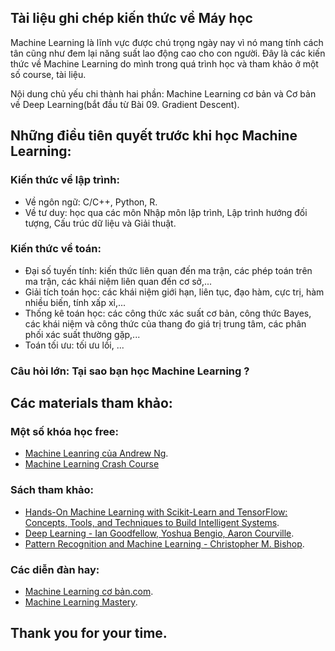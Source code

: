 ## Tài liệu ghi chép kiến thức về Máy học

Machine Learning là lĩnh vực được chú trọng ngày nay vì nó mang tính cách tân cũng như đem lại năng suất lao động cao cho con người. Đây là các kiến thức về Machine Learning do mình trong quá trình học và tham khảo ở một số course, tài liệu.

Nội dung chủ yếu chi thành hai phần: Machine Learning cơ bản và Cơ bản về Deep Learning(bắt đầu từ Bài 09. Gradient Descent).


## Những điều tiên quyết trước khi học Machine Learning:
### Kiến thức về lập trình:
- Về ngôn ngữ: C/C++, Python, R.
- Về tư duy: học qua các môn Nhập môn lập trình, Lập trình hướng đối tượng, Cấu trúc dữ liệu và Giải thuật.

### Kiến thức về toán:
- Đại số tuyến tính: kiến thức liên quan đến ma trận, các phép toán trên ma trận, các khái niệm liên quan đến cơ sở,...
- Giải tích toán học: các khái niệm giới hạn, liên tục, đạo hàm, cực trị, hàm nhiều biến, tính xấp xỉ,...
- Thống kê toán học: các công thức xác suất cơ bản, công thức Bayes, các khái niệm và công thức của thang đo giá trị trung tâm, các phân phối xác suất thường gặp,...
- Toán tối ưu: tối ưu lồi, ...

### Câu hỏi lớn: Tại sao bạn học Machine Learning ?

## Các materials tham khảo:
### Một số khóa học free:
- [Machine Leanring của Andrew Ng](https://www.coursera.org/learn/machine-learning).
- [Machine Learning Crash Course](https://developers.google.com/machine-learning/crash-course)

### Sách tham khảo:
- [Hands-On Machine Learning with Scikit-Learn and TensorFlow: Concepts, Tools, and Techniques to Build Intelligent Systems](http://93.174.95.29/_ads/E585D7EA43B3477E96A53A0BC1220F37).
- [Deep Learning - Ian Goodfellow, Yoshua Bengio, Aaron Courville](https://github.com/janishar/mit-deep-learning-book-pdf/blob/master/complete-book-bookmarked-pdf/deeplearningbook.pdf).
- [Pattern Recognition and Machine Learning - Christopher M. Bishop](http://93.174.95.29/_ads/6C04A20C2819420B5E8532404D36C9A7).

### Các diễn đàn hay:
- [Machine Learning cơ bản.com](https://machinelearningcoban.com/).
- [Machine Learning Mastery](https://machinelearningmastery.com/).



## Thank you for your time.
